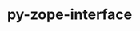 ---
title: "py-zope-interface"
layout: cache
categories: [package, v0.18]
meta: {"versions": ["5.4.0"], "compilers": ["gcc@=7.5.0"], "oss": ["ubuntu18.04"], "platforms": ["linux"], "targets": ["x86_64"], "stacks": ["e4s"], "num_specs": 2, "num_specs_by_stack": {"e4s": 2}}
spec_details: [{"hash": "5niuuycwuw355fjp45rk43a6oq6obvi5", "compiler": "gcc@=7.5.0", "versions": ["5.4.0"], "os": "ubuntu18.04", "platform": "linux", "target": "x86_64", "variants": [], "stacks": ["e4s"], "size": "-", "tarball": "https://binaries.spack.io/releases/v0.18/build_cache/linux-ubuntu18.04-x86_64/gcc-7.5.0/py-zope-interface-5.4.0/linux-ubuntu18.04-x86_64-gcc-7.5.0-py-zope-interface-5.4.0-5niuuycwuw355fjp45rk43a6oq6obvi5.spack"}, {"hash": "yppwejtm2y4bdjhzjidkvkfrgxsi3xqr", "compiler": "gcc@=7.5.0", "versions": ["5.4.0"], "os": "ubuntu18.04", "platform": "linux", "target": "x86_64", "variants": [], "stacks": ["e4s"], "size": "-", "tarball": "https://binaries.spack.io/releases/v0.18/build_cache/linux-ubuntu18.04-x86_64/gcc-7.5.0/py-zope-interface-5.4.0/linux-ubuntu18.04-x86_64-gcc-7.5.0-py-zope-interface-5.4.0-yppwejtm2y4bdjhzjidkvkfrgxsi3xqr.spack"}]
---